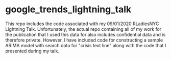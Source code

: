 # google_trends_lightning_talk
This repo includes the code associated with my 09/01/2020 RLadiesNYC Lightning Talk. Unfortunately, the actual repo containing all of my work for the publication that I used this data for also includes confidential data and is therefore private. However, I have included code for constructing a sample ARIMA model with search data for "crisis text line" along with the code that I presented during my talk. 
